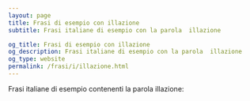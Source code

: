 ```yaml
---
layout: page
title: Frasi di esempio con illazione 
subtitle: Frasi italiane di esempio con la parola  illazione

og_title: Frasi di esempio con illazione 
og_description: Frasi italiane di esempio con la parola  illazione
og_type: website
permalink: /frasi/i/illazione.html
---
```


Frasi italiane di esempio contenenti la parola illazione:


